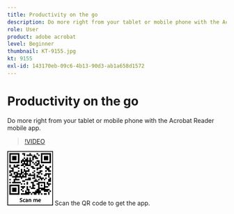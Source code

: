 ```yaml
---
title: Productivity on the go
description: Do more right from your tablet or mobile phone with the Acrobat Reader mobile app
role: User
product: adobe acrobat
level: Beginner
thumbnail: KT-9155.jpg
kt: 9155
exl-id: 143170eb-09c6-4b13-90d3-ab1a658d1572
---
```

# Productivity on the go

Do more right from your tablet or mobile phone with the Acrobat Reader mobile app.

>[!VIDEO](https://video.tv.adobe.com/v/337972?hidetitle=true)

![QR code](../assets/Acrobatqrcode.jpg)      Scan the QR code to get the app.

